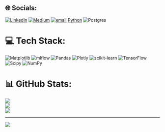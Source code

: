 
## 🌐 Socials:
[![LinkedIn](https://img.shields.io/badge/LinkedIn-%230077B5.svg?logo=linkedin&logoColor=white)](https://linkedin.com/in/nishantnayar) [![Medium](https://img.shields.io/badge/Medium-12100E?logo=medium&logoColor=white)](https://medium.com/@Nishant-Nayar) [![email](https://img.shields.io/badge/Email-D14836?logo=gmail&logoColor=white)](mailto:nishant.nayar@hotmail.com) [Python](https://img.shields.io/badge/python-3670A0?style=for-the-badge&logo=python&logoColor=ffdd54) ![Postgres](https://img.shields.io/badge/postgres-%23316192.svg?style=for-the-badge&logo=postgresql&logoColor=white)

# 💻 Tech Stack:
![Matplotlib](https://img.shields.io/badge/Matplotlib-%23ffffff.svg?style=for-the-badge&logo=Matplotlib&logoColor=black) ![mlflow](https://img.shields.io/badge/mlflow-%23d9ead3.svg?style=for-the-badge&logo=numpy&logoColor=blue) ![Pandas](https://img.shields.io/badge/pandas-%23150458.svg?style=for-the-badge&logo=pandas&logoColor=white) ![Plotly](https://img.shields.io/badge/Plotly-%233F4F75.svg?style=for-the-badge&logo=plotly&logoColor=white) ![scikit-learn](https://img.shields.io/badge/scikit--learn-%23F7931E.svg?style=for-the-badge&logo=scikit-learn&logoColor=white) ![TensorFlow](https://img.shields.io/badge/TensorFlow-%23FF6F00.svg?style=for-the-badge&logo=TensorFlow&logoColor=white) ![Scipy](https://img.shields.io/badge/SciPy-%230C55A5.svg?style=for-the-badge&logo=scipy&logoColor=%white) ![NumPy](https://img.shields.io/badge/numpy-%23013243.svg?style=for-the-badge&logo=numpy&logoColor=white)
# 📊 GitHub Stats:
![](https://github-readme-stats.vercel.app/api?username=nishantnayar&theme=dark&hide_border=false&include_all_commits=false&count_private=false)<br/>
![](https://nirzak-streak-stats.vercel.app/?user=nishantnayar&theme=dark&hide_border=false)<br/>
![](https://github-readme-stats.vercel.app/api/top-langs/?username=nishantnayar&theme=dark&hide_border=false&include_all_commits=false&count_private=false&layout=compact)

---
[![](https://visitcount.itsvg.in/api?id=nishantnayar&icon=0&color=0)](https://visitcount.itsvg.in)

<!-- Proudly created with GPRM ( https://gprm.itsvg.in ) -->
